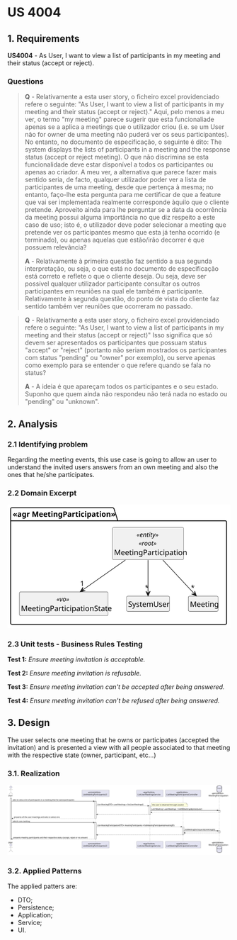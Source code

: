 # US 4004

## 1. Requirements

**US4004** -  As User, I want to view a list of participants in my meeting and their status (accept or reject).

### Questions
> **Q** - Relativamente a esta user story, o ficheiro excel providenciado refere o seguinte:
"As User, I want to view a list of participants in my meeting and their status (accept or reject)."
Aqui, pelo menos a meu ver, o termo "my meeting" parece sugerir que esta funcionaliade apenas se a aplica a meetings que o utilizador criou (i.e. se um User não for owner de uma meeting não puderá ver os seus participantes).
No entanto, no documento de especificação, o seguinte é dito:
> The system displays the lists of participants in a meeting and the response status (accept or reject meeting).
O que não discrimina se esta funcionalidade deve estar disponível a todos os participantes ou apenas ao criador.
A meu ver, a alternativa que parece fazer mais sentido seria, de facto, qualquer utilizador poder ver a lista de participantes de uma meeting, desde que pertença à mesma; no entanto, faço-lhe esta pergunta para me certificar de que a feature que vai ser implementada realmente corresponde àquilo que o cliente pretende.
Aproveito ainda para lhe perguntar se a data da ocorrência da meeting possui alguma importância no que diz respeito a este caso de uso; isto é, o utilizador deve poder selecionar a meeting que pretende ver os participantes mesmo que esta já tenha ocorrido (e terminado), ou apenas aquelas que estão/irão decorrer é que possuem relevância?
>
> **A** - Relativamente à primeira questão faz sentido a sua segunda interpretação, ou seja, o que está no documento de especificação está correto e reflete o que o cliente deseja. Ou seja, deve ser possível qualquer utilizador participante consultar os outros participantes em reuniões na qual ele também é participante.
Relativamente à segunda questão, do ponto de vista do cliente faz sentido também ver reuniões que ocorreram no passado.
>

> **Q** - Relativamente a esta user story, o ficheiro excel providenciado refere o seguinte:
> "As User, I want to view a list of participants in my meeting and their status (accept or reject)"
>Isso significa que só devem ser apresentados os participantes que possuam status "accept" or "reject" (portanto não 
>seriam mostrados os participantes com status "pending" ou "owner" por exemplo), ou serve apenas como exemplo para se entender o que refere quando se fala no status?
>
> **A** -  A ideia é que apareçam todos os participantes e o seu estado. Suponho que quem ainda não respondeu não terá nada no estado ou "pending" ou "unknown".
## 2. Analysis

### 2.1 Identifying problem
Regarding the meeting events, this use case is going to allow an user to understand the invited users answers from an
own meeting and also the ones that he/she participates.

### 2.2 Domain Excerpt
![excerpt diagram](domain_excerpt_4004.svg "domain_excerpt_4004.svg")

### 2.3 Unit tests - Business Rules Testing
**Test 1:** *Ensure meeting invitation is acceptable.*

**Test 2:** *Ensure meeting invitation is refusable.*

**Test 3:** *Ensure meeting invitation can't be accepted after being answered.*

**Test 4:** *Ensure meeting invitation can't be refused after being answered.*

## 3. Design
The user selects one meeting that he owns or participates (accepted the invitation) and is presented
a view with all people associated to that meeting with the respective state (owner, participant, etc...)

### 3.1. Realization
![sequence diagram](sequence_diagram_4004.svg "sequence_diagram_4004.svg")

### 3.2. Applied Patterns
The applied patters are:
 * DTO;
 * Persistence;
 * Application;
 * Service;
 * UI.



